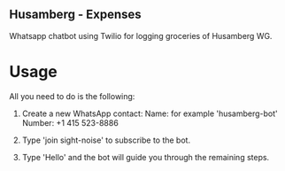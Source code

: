 ## Husamberg - Expenses

Whatsapp chatbot using Twilio for logging groceries of Husamberg WG.

# Usage
All you need to do is the following:

1. Create a new WhatsApp contact:
Name: for example 'husamberg-bot'
Number: +1 415 523-8886

2. Type 'join sight-noise' to subscribe to the bot.

3. Type 'Hello' and the bot will guide you through the remaining steps.




